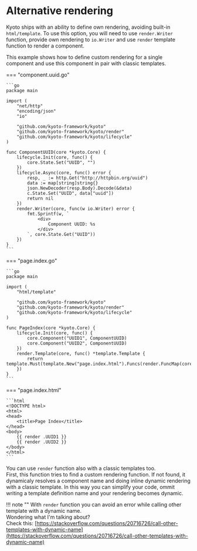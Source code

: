 
# Alternative rendering

Kyoto ships with an ability to define own rendering, avoiding built-in `html/template`.
To use this option, you will need to use `render.Writer` function, 
provide own rendering to `io.Writer` and use `render` template function to render a component.

This example shows how to define custom rendering for a single component
and use this component in pair with classic templates.

=== "component.uuid.go"

    ```go
    package main

	import (
	    "net/http"
	    "encoding/json"
        "io"

	    "github.com/kyoto-framework/kyoto"
	    "github.com/kyoto-framework/kyoto/render"
	    "github.com/kyoto-framework/kyoto/lifecycle"
	)

	func ComponentUUID(core *kyoto.Core) {
	    lifecycle.Init(core, func() {
	        core.State.Set("UUID", "")
	    })
	    lifecycle.Async(core, func() error {
	        resp, _ := http.Get("http://httpbin.org/uuid")
	        data := map[string]string{}
	        json.NewDecoder(resp.Body).Decode(&data)
	        c.State.Set("UUID", data["uuid"])
	        return nil
	    })
        render.Writer(core, func(w io.Writer) error {
            fmt.Sprintf(w, `
                <div>
                    Component UUID: %s
                </div>
            `, core.State.Get("UUID"))
        })
	}
    ```

=== "page.index.go"

	```go
	package main

	import (
	    "html/template"

	    "github.com/kyoto-framework/kyoto"
	    "github.com/kyoto-framework/kyoto/render"
	    "github.com/kyoto-framework/kyoto/lifecycle"
	)

	func PageIndex(core *kyoto.Core) {
	    lifecycle.Init(core, func() {
	        core.Component("UUID1", ComponentUUID)
	        core.Component("UUID2", ComponentUUID)
	    })
	    render.Template(core, func() *template.Template {
	        return template.Must(template.New("page.index.html").Funcs(render.FuncMap(core)).ParseGlob("*.html"))
	    })
	}
	```

=== "page.index.html"

	```html
	<!DOCTYPE html>
	<html>
	<head>
	    <title>Page Index</title>
	</head>
	<body>
	    {{ render .UUID1 }}
	    {{ render .UUID2 }}
	</body>
	</html>
	```

You can use `render` function also with a classic templates too.  
First, this function tries to find a custom rendering function. 
If not found, it dynamicaly resolves a component name and doing inline dynamic rendering with a classic template.
In this way you can simplify your code, ommit writing a template definition name and your rendering becomes dynamic.

!!! note ""
    With `render` function you can avoid an error while calling other template with a dynamic name.  
    Wondering what I'm talking about?  
    Check this: [https://stackoverflow.com/questions/20716726/call-other-templates-with-dynamic-name](https://stackoverflow.com/questions/20716726/call-other-templates-with-dynamic-name)